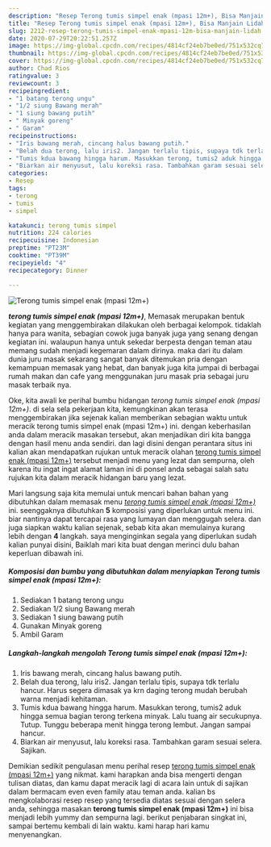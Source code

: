 ```yaml
---
description: "Resep Terong tumis simpel enak (mpasi 12m+), Bisa Manjain Lidah"
title: "Resep Terong tumis simpel enak (mpasi 12m+), Bisa Manjain Lidah"
slug: 2212-resep-terong-tumis-simpel-enak-mpasi-12m-bisa-manjain-lidah
date: 2020-07-29T20:22:51.257Z
image: https://img-global.cpcdn.com/recipes/4814cf24eb7be0ed/751x532cq70/terong-tumis-simpel-enak-mpasi-12m-foto-resep-utama.jpg
thumbnail: https://img-global.cpcdn.com/recipes/4814cf24eb7be0ed/751x532cq70/terong-tumis-simpel-enak-mpasi-12m-foto-resep-utama.jpg
cover: https://img-global.cpcdn.com/recipes/4814cf24eb7be0ed/751x532cq70/terong-tumis-simpel-enak-mpasi-12m-foto-resep-utama.jpg
author: Chad Rios
ratingvalue: 3
reviewcount: 3
recipeingredient:
- "1 batang terong ungu"
- "1/2 siung Bawang merah"
- "1 siung bawang putih"
- " Minyak goreng"
- " Garam"
recipeinstructions:
- "Iris bawang merah, cincang halus bawang putih."
- "Belah dua terong, lalu iris2. Jangan terlalu tipis, supaya tdk terlalu hancur. Harus segera dimasak ya krn daging terong mudah berubah warna menjadi kehitaman."
- "Tumis kdua bawang hingga harum. Masukkan terong, tumis2 aduk hingga semua bagian terong terkena minyak. Lalu tuang air secukupnya. Tutup. Tunggu beberapa menit hingga terong lembut. Jangan sampai hancur."
- "Biarkan air menyusut, lalu koreksi rasa. Tambahkan garam sesuai selera. Sajikan."
categories:
- Resep
tags:
- terong
- tumis
- simpel

katakunci: terong tumis simpel 
nutrition: 224 calories
recipecuisine: Indonesian
preptime: "PT23M"
cooktime: "PT39M"
recipeyield: "4"
recipecategory: Dinner

---
```



![Terong tumis simpel enak (mpasi 12m+)](https://img-global.cpcdn.com/recipes/4814cf24eb7be0ed/751x532cq70/terong-tumis-simpel-enak-mpasi-12m-foto-resep-utama.jpg)

<b><i>terong tumis simpel enak (mpasi 12m+)</i></b>, Memasak merupakan bentuk kegiatan yang menggembirakan dilakukan oleh berbagai kelompok. tidaklah hanya para wanita, sebagian cowok juga banyak juga yang senang dengan kegiatan ini. walaupun hanya untuk sekedar berpesta dengan teman atau memang sudah menjadi kegemaran dalam dirinya. maka dari itu dalam dunia juru masak sekarang sangat banyak ditemukan pria dengan kemampuan memasak yang hebat, dan banyak juga kita jumpai di berbagai rumah makan dan cafe yang menggunakan juru masak pria sebagai juru masak terbaik nya.



Oke, kita awali ke perihal bumbu hidangan <i>terong tumis simpel enak (mpasi 12m+)</i>. di sela sela pekerjaan kita, kemungkinan akan terasa menggembirakan jika sejenak kalian memberikan sebagian waktu untuk meracik terong tumis simpel enak (mpasi 12m+) ini. dengan keberhasilan anda dalam meracik masakan tersebut, akan menjadikan diri kita bangga dengan hasil menu anda sendiri. dan lagi disini dengan perantara situs ini kalian akan mendapatkan rujukan untuk meracik olahan <u>terong tumis simpel enak (mpasi 12m+)</u> tersebut menjadi menu yang lezat dan sempurna, oleh karena itu ingat ingat alamat laman ini di ponsel anda sebagai salah satu rujukan kita dalam meracik hidangan baru yang lezat.


Mari langsung saja kita memulai untuk mencari bahan bahan yang dibutuhkan dalam memasak menu <u><i>terong tumis simpel enak (mpasi 12m+)</i></u> ini. seenggaknya dibutuhkan <b>5</b> komposisi yang diperlukan untuk menu ini. biar nantinya dapat tercapai rasa yang lumayan dan menggugah selera. dan juga siapkan waktu kalian sejenak, sebab kita akan memulainya kurang lebih dengan <b>4</b> langkah. saya menginginkan segala yang diperlukan sudah kalian punyai disini, Baiklah mari kita buat dengan merinci dulu bahan keperluan dibawah ini.

<!--inarticleads1-->

##### Komposisi dan bumbu yang dibutuhkan dalam menyiapkan Terong tumis simpel enak (mpasi 12m+):

1. Sediakan 1 batang terong ungu
1. Sediakan 1/2 siung Bawang merah
1. Sediakan 1 siung bawang putih
1. Gunakan  Minyak goreng
1. Ambil  Garam




<!--inarticleads2-->

##### Langkah-langkah mengolah Terong tumis simpel enak (mpasi 12m+):

1. Iris bawang merah, cincang halus bawang putih.
1. Belah dua terong, lalu iris2. Jangan terlalu tipis, supaya tdk terlalu hancur. Harus segera dimasak ya krn daging terong mudah berubah warna menjadi kehitaman.
1. Tumis kdua bawang hingga harum. Masukkan terong, tumis2 aduk hingga semua bagian terong terkena minyak. Lalu tuang air secukupnya. Tutup. Tunggu beberapa menit hingga terong lembut. Jangan sampai hancur.
1. Biarkan air menyusut, lalu koreksi rasa. Tambahkan garam sesuai selera. Sajikan.




Demikian sedikit pengulasan menu perihal resep <u>terong tumis simpel enak (mpasi 12m+)</u> yang nikmat. kami harapkan anda bisa mengerti dengan tulisan diatas, dan kamu dapat meracik lagi di acara lain untuk di sajikan dalam bermacam even even family atau teman anda. kalian bs mengkolaborasi resep resep yang tersedia diatas sesuai dengan selera anda, sehingga masakan <b>terong tumis simpel enak (mpasi 12m+)</b> ini bisa menjadi lebih yummy dan sempurna lagi. berikut penjabaran singkat ini, sampai bertemu kembali di lain waktu. kami harap hari kamu menyenangkan.
